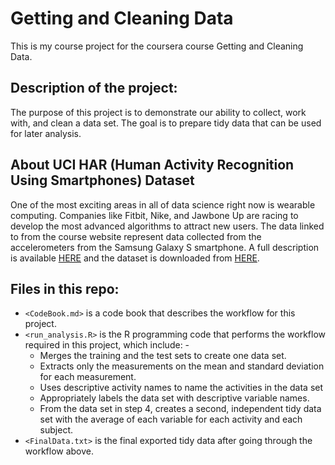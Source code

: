 # Getting and Cleaning Data
This is my course project for the coursera course Getting and Cleaning Data. 

## Description of the project:
The purpose of this project is to demonstrate our ability to collect, work with, and clean a data set. The goal is to prepare tidy data that can be used for later analysis. 

## About UCI HAR (Human Activity Recognition Using Smartphones) Dataset
One of the most exciting areas in all of data science right now is wearable computing. Companies like Fitbit, Nike, and Jawbone Up are racing to develop the most advanced algorithms to attract new users. The data linked to from the course website represent data collected from the accelerometers from the Samsung Galaxy S smartphone.
A full description is available [HERE](http://archive.ics.uci.edu/ml/datasets/Human+Activity+Recognition+Using+Smartphones) and the dataset is downloaded from [HERE](https://d396qusza40orc.cloudfront.net/getdata%2Fprojectfiles%2FUCI%20HAR%20Dataset.zip).

## Files in this repo:
* `<CodeBook.md>` is a code book that describes the workflow for this project.
* `<run_analysis.R>` is the R programming code that performs the workflow required in this project, which include: -
  * Merges the training and the test sets to create one data set.
  * Extracts only the measurements on the mean and standard deviation for each measurement.
  * Uses descriptive activity names to name the activities in the data set
  * Appropriately labels the data set with descriptive variable names.
  * From the data set in step 4, creates a second, independent tidy data set with the average of each variable for each activity and each subject.
* `<FinalData.txt>` is the final exported tidy data after going through the workflow above.
